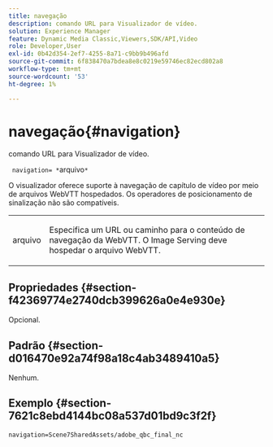 ```yaml
---
title: navegação
description: comando URL para Visualizador de vídeo.
solution: Experience Manager
feature: Dynamic Media Classic,Viewers,SDK/API,Video
role: Developer,User
exl-id: 0b42d354-2ef7-4255-8a71-c9bb9b496afd
source-git-commit: 6f838470a7bdea8e8c0219e59746ec82ecd802a8
workflow-type: tm+mt
source-wordcount: '53'
ht-degree: 1%

---
```


# navegação{#navigation}

comando URL para Visualizador de vídeo.

` navigation= *`arquivo`*`

O visualizador oferece suporte à navegação de capítulo de vídeo por meio de arquivos WebVTT hospedados. Os operadores de posicionamento de sinalização não são compatíveis.

<table id="table_C616483932C2482CA9794DDD7313FD7C"> 
 <tbody> 
  <tr> 
   <td colname="col1"> <p> <span class="codeph"> <span class="varname"> arquivo</span> </span> </p> </td> 
   <td colname="col2"> <p> Especifica um URL ou caminho para o conteúdo de navegação da WebVTT. O Image Serving deve hospedar o arquivo WebVTT. </p> </td> 
  </tr> 
 </tbody> 
</table>

## Propriedades {#section-f42369774e2740dcb399626a0e4e930e}

Opcional.

## Padrão {#section-d016470e92a74f98a18c4ab3489410a5}

Nenhum.

## Exemplo {#section-7621c8ebd4144bc08a537d01bd9c3f2f}

```
navigation=Scene7SharedAssets/adobe_qbc_final_nc
```
